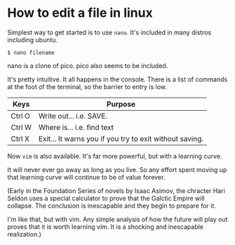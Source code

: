 # How to edit a file in linux

Simplest way to get started is to use `nano`. It's included in many distros including ubuntu.

    $ nano filename

nano is a clone of pico. pico also seems to be included. 

It's pretty intuitive. It all happens in the console. There is a list of commands at the foot of the terminal, so the barrier to entry is low. 

|Keys|Purpose|
|----|-------|
|Ctrl O|Write out... i.e. SAVE.|
|Ctrl W|Where is... i.e. find text|
|Ctrl X|Exit... It warns you if you try to exit without saving.|

Now `vim` is also available. It's far more powerful, but with a learning curve.

It will never ever go away as long as you live. So any effort spent moving up that learning curve will continue to be of value forever.

(Early in the Foundation Series of novels by Isaac Asimov, the chracter Hari Seldon uses a special calculator to prove that the Galctic Empire will collapse. The conclusion is inescapable and they begin to prepare for it.

I'm like that, but with vim. Any simple analysis of how the future will play out proves that it is worth learning vim. It is a shocking and inescapable realization.)

